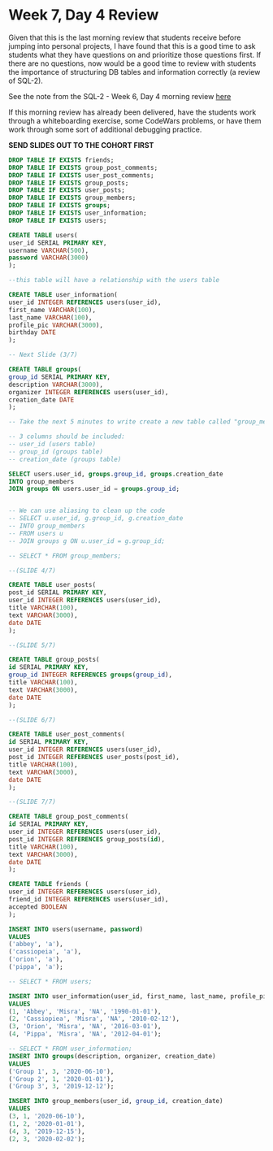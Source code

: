 # Week 7, Day 4 Review

Given that this is the last morning review that students receive before jumping into personal projects, I have found that this is a good time to ask students what they have questions on and prioritize those questions first. If there are no questions, now would be a good time to review with students the importance of structuring DB tables and information correctly (a review of SQL-2).

See the note from the SQL-2 - Week 6, Day 4 morning review [here](../week6/sql-2)

If this morning review has already been delivered, have the students work through a whiteboarding exercise, some CodeWars problems, or have them work through some sort of additional debugging practice. 

**SEND SLIDES OUT TO THE COHORT FIRST**

```SQL
DROP TABLE IF EXISTS friends;
DROP TABLE IF EXISTS group_post_comments;
DROP TABLE IF EXISTS user_post_comments;
DROP TABLE IF EXISTS group_posts;
DROP TABLE IF EXISTS user_posts;
DROP TABLE IF EXISTS group_members;
DROP TABLE IF EXISTS groups;
DROP TABLE IF EXISTS user_information;
DROP TABLE IF EXISTS users;

CREATE TABLE users(
user_id SERIAL PRIMARY KEY,
username VARCHAR(500),
password VARCHAR(3000)
);

--this table will have a relationship with the users table

CREATE TABLE user_information(
user_id INTEGER REFERENCES users(user_id),
first_name VARCHAR(100),
last_name VARCHAR(100),
profile_pic VARCHAR(3000),
birthday DATE
);

-- Next Slide (3/7)

CREATE TABLE groups(
group_id SERIAL PRIMARY KEY,
description VARCHAR(3000),
organizer INTEGER REFERENCES users(user_id),
creation_date DATE
);

-- Take the next 5 minutes to write create a new table called "group_members", using a join statement.

-- 3 columns should be included:
-- user_id (users table)
-- group_id (groups table)
-- creation_date (groups table)

SELECT users.user_id, groups.group_id, groups.creation_date
INTO group_members
JOIN groups ON users.user_id = groups.group_id;


-- We can use aliasing to clean up the code
-- SELECT u.user_id, g.group_id, g.creation_date
-- INTO group_members
-- FROM users u
-- JOIN groups g ON u.user_id = g.group_id;

-- SELECT * FROM group_members;

--(SLIDE 4/7)

CREATE TABLE user_posts(
post_id SERIAL PRIMARY KEY,
user_id INTEGER REFERENCES users(user_id),
title VARCHAR(100),
text VARCHAR(3000),
date DATE
);

--(SLIDE 5/7)

CREATE TABLE group_posts(
id SERIAL PRIMARY KEY,
group_id INTEGER REFERENCES groups(group_id),
title VARCHAR(100),
text VARCHAR(3000),
date DATE
);

--(SLIDE 6/7)

CREATE TABLE user_post_comments(
id SERIAL PRIMARY KEY,
user_id INTEGER REFERENCES users(user_id),
post_id INTEGER REFERENCES user_posts(post_id),
title VARCHAR(100),
text VARCHAR(3000),
date DATE
);

--(SLIDE 7/7)

CREATE TABLE group_post_comments(
id SERIAL PRIMARY KEY,
user_id INTEGER REFERENCES users(user_id),
post_id INTEGER REFERENCES group_posts(id),
title VARCHAR(100),
text VARCHAR(3000),
date DATE
);

CREATE TABLE friends (
user_id INTEGER REFERENCES users(user_id),
friend_id INTEGER REFERENCES users(user_id),
accepted BOOLEAN
);

INSERT INTO users(username, password)
VALUES 
('abbey', 'a'),
('cassiopeia', 'a'),
('orion', 'a'),
('pippa', 'a');

-- SELECT * FROM users;

INSERT INTO user_information(user_id, first_name, last_name, profile_pic, birthday)
VALUES
(1, 'Abbey', 'Misra', 'NA', '1990-01-01'),
(2, 'Cassiopiea', 'Misra', 'NA', '2010-02-12'),
(3, 'Orion', 'Misra', 'NA', '2016-03-01'),
(4, 'Pippa', 'Misra', 'NA', '2012-04-01');

-- SELECT * FROM user_information;
INSERT INTO groups(description, organizer, creation_date)
VALUES
('Group 1', 3, '2020-06-10'),
('Group 2', 1, '2020-01-01'),
('Group 3', 3, '2019-12-12');

INSERT INTO group_members(user_id, group_id, creation_date)
VALUES
(3, 1, '2020-06-10'),
(1, 2, '2020-01-01'),
(4, 3, '2019-12-15'),
(2, 3, '2020-02-02');

```